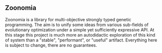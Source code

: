 ## Zoonomia

Zoonomia is a library for multi-objective strongly typed genetic programming.
The aim is to unify some ideas from various sub-fields of evolutionary
optimization under a simple yet sufficiently expressive API. At this stage this
project is much more an autodidactic exploration of this kind of system than a
"stable",  "performant", or "useful" artifact. Everything here is subject to
change, there are no guarantees.